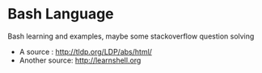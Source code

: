 # Bash Language 
Bash learning and examples, maybe some stackoverflow question solving
* A source : http://tldp.org/LDP/abs/html/
* Another source: http://learnshell.org

